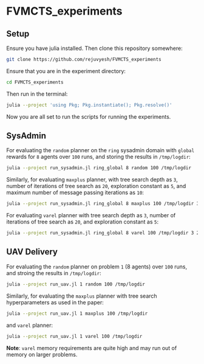 # FVMCTS_experiments

## Setup
Ensure you have julia installed. Then clone this repository somewhere:

```bash
git clone https://github.com/rejuvyesh/FVMCTS_experiments
```

Ensure that you are in the experiment directory:
```bash
cd FVMCTS_experiments
```

Then run in the terminal:
```bash
julia --project 'using Pkg; Pkg.instantiate(); Pkg.resolve()'
```

Now you are all set to run the scripts for running the experiments.

## SysAdmin

For evaluating the `random` planner on the `ring` sysadmin domain with `global` rewards for `8` agents over `100` runs, and storing the results in `/tmp/logdir`:
```bash
julia --project run_sysadmin.jl ring_global 8 random 100 /tmp/logdir
```

Similarly, for evaluating `maxplus` planner, with tree search depth as `3`, number of iterations of tree search as `20`, exploration constant as `5`, and maximum number of message passing iterations as `10`:
```bash
julia --project run_sysadmin.jl ring_global 8 maxplus 100 /tmp/logdir 3 20 5 10
```

For evaluating `varel` planner with tree search depth as `3`, number of iterations of tree search as `20`, and exploration constant as `5`:
```bash
julia --project run_sysadmin.jl ring_global 8 varel 100 /tmp/logdir 3 20 5
```

## UAV Delivery

For evaluating the `random` planner on problem `1` (8 agents) over `100` runs, and stroing the results in `/tmp/logdir`:
```bash
julia --project run_uav.jl 1 random 100 /tmp/logdir
```

Similarly, for evaluating the `maxplus` planner with tree search hyperparameters as used in the paper:
```bash
julia --project run_uav.jl 1 maxplus 100 /tmp/logdir
```
and `varel` planner:
```bash
julia --project run_uav.jl 1 varel 100 /tmp/logdir
```

**Note**: `varel` memory requirements are quite high and may run out of memory on larger problems.